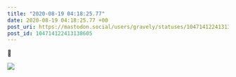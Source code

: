 ```yaml
---
title: "2020-08-19 04:18:25.77"
date: 2020-08-19 04:18:25.77 +00
post_uri: https://mastodon.social/users/gravely/statuses/104714122413138605
post_id: 104714122413138605
---
```

😬


![](/images/104714122370692708.jpg)

